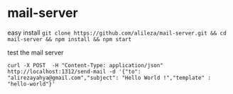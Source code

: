 # mail-server

easy install `git clone https://github.com/alileza/mail-server.git && cd mail-server && npm install && npm start`

test the mail server

`curl -X POST  -H "Content-Type: application/json" http://localhost:1312/send-mail -d '{"to": "alirezayahya@gmail.com","subject": "Hello World !","template" : "hello-world"}'`

